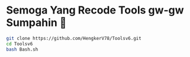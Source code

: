 # Semoga Yang Recode Tools gw-gw Sumpahin 🗿
```bash
git clone https://github.com/HengkerV78/Toolsv6.git
cd Toolsv6
bash Bash.sh
